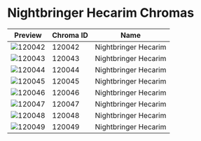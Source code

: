 # Nightbringer Hecarim Chromas



| Preview | Chroma ID | Name |
|---------|-----------|------|
| ![120042](https://raw.communitydragon.org/latest/plugins/rcp-be-lol-game-data/global/default/v1/champion-chroma-images/120/120042.png) | 120042 | Nightbringer Hecarim |
| ![120043](https://raw.communitydragon.org/latest/plugins/rcp-be-lol-game-data/global/default/v1/champion-chroma-images/120/120043.png) | 120043 | Nightbringer Hecarim |
| ![120044](https://raw.communitydragon.org/latest/plugins/rcp-be-lol-game-data/global/default/v1/champion-chroma-images/120/120044.png) | 120044 | Nightbringer Hecarim |
| ![120045](https://raw.communitydragon.org/latest/plugins/rcp-be-lol-game-data/global/default/v1/champion-chroma-images/120/120045.png) | 120045 | Nightbringer Hecarim |
| ![120046](https://raw.communitydragon.org/latest/plugins/rcp-be-lol-game-data/global/default/v1/champion-chroma-images/120/120046.png) | 120046 | Nightbringer Hecarim |
| ![120047](https://raw.communitydragon.org/latest/plugins/rcp-be-lol-game-data/global/default/v1/champion-chroma-images/120/120047.png) | 120047 | Nightbringer Hecarim |
| ![120048](https://raw.communitydragon.org/latest/plugins/rcp-be-lol-game-data/global/default/v1/champion-chroma-images/120/120048.png) | 120048 | Nightbringer Hecarim |
| ![120049](https://raw.communitydragon.org/latest/plugins/rcp-be-lol-game-data/global/default/v1/champion-chroma-images/120/120049.png) | 120049 | Nightbringer Hecarim |